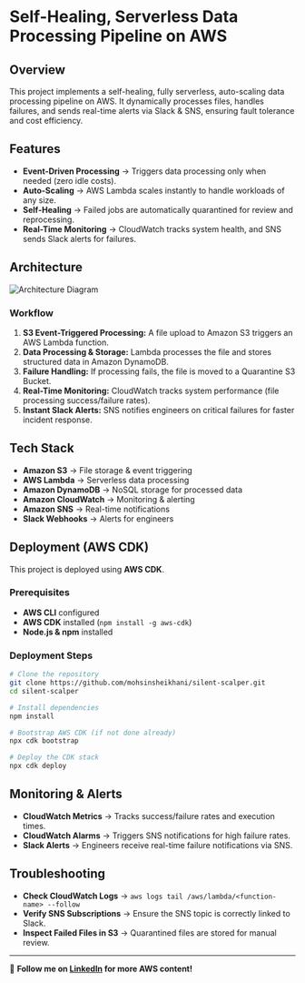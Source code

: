 # Self-Healing, Serverless Data Processing Pipeline on AWS

## Overview

This project implements a self-healing, fully serverless, auto-scaling data processing pipeline on AWS. It dynamically processes files, handles failures, and sends real-time alerts via Slack & SNS, ensuring fault tolerance and cost efficiency.

## Features

- **Event-Driven Processing** → Triggers data processing only when needed (zero idle costs).
- **Auto-Scaling** → AWS Lambda scales instantly to handle workloads of any size.
- **Self-Healing** → Failed jobs are automatically quarantined for review and reprocessing.
- **Real-Time Monitoring** → CloudWatch tracks system health, and SNS sends Slack alerts for failures.

## Architecture

![Architecture Diagram](./self-healing-pipeline.png)

### **Workflow**

1. **S3 Event-Triggered Processing:** A file upload to Amazon S3 triggers an AWS Lambda function.
2. **Data Processing & Storage:** Lambda processes the file and stores structured data in Amazon DynamoDB.
3. **Failure Handling:** If processing fails, the file is moved to a Quarantine S3 Bucket.
4. **Real-Time Monitoring:** CloudWatch tracks system performance (file processing success/failure rates).
5. **Instant Slack Alerts:** SNS notifies engineers on critical failures for faster incident response.

## Tech Stack

- **Amazon S3** → File storage & event triggering
- **AWS Lambda** → Serverless data processing
- **Amazon DynamoDB** → NoSQL storage for processed data
- **Amazon CloudWatch** → Monitoring & alerting
- **Amazon SNS** → Real-time notifications
- **Slack Webhooks** → Alerts for engineers

## Deployment (AWS CDK)

This project is deployed using **AWS CDK**.

### **Prerequisites**

- **AWS CLI** configured
- **AWS CDK** installed (`npm install -g aws-cdk`)
- **Node.js & npm** installed

### **Deployment Steps**

```sh
# Clone the repository
git clone https://github.com/mohsinsheikhani/silent-scalper.git
cd silent-scalper

# Install dependencies
npm install

# Bootstrap AWS CDK (if not done already)
npx cdk bootstrap

# Deploy the CDK stack
npx cdk deploy
```

## Monitoring & Alerts

- **CloudWatch Metrics** → Tracks success/failure rates and execution times.
- **CloudWatch Alarms** → Triggers SNS notifications for high failure rates.
- **Slack Alerts** → Engineers receive real-time failure notifications via SNS.

## Troubleshooting

- **Check CloudWatch Logs** → `aws logs tail /aws/lambda/<function-name> --follow`
- **Verify SNS Subscriptions** → Ensure the SNS topic is correctly linked to Slack.
- **Inspect Failed Files in S3** → Quarantined files are stored for manual review.

---

🚀 **Follow me on [LinkedIn](https://www.linkedin.com/in/mohsin-sheikhani/) for more AWS content!**
